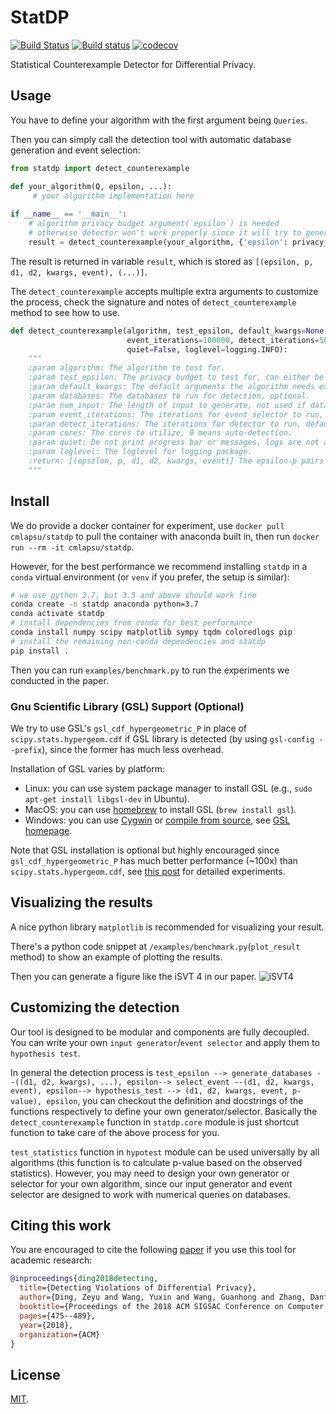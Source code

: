 # StatDP 
[![Build Status](https://travis-ci.com/yxwangcs/statdp.svg?branch=master)](https://travis-ci.com/yxwangcs/statdp) [![Build status](https://ci.appveyor.com/api/projects/status/d2q47f1j8hil5ka9?svg=true)](https://ci.appveyor.com/project/yxwangcs/statdp/branch/master)  [![codecov](https://codecov.io/gh/yxwangcs/statdp/branch/master/graph/badge.svg)](https://codecov.io/gh/yxwangcs/statdp)

Statistical Counterexample Detector for Differential Privacy.

## Usage
You have to define your algorithm with the first argument being `Queries`.

Then you can simply call the detection tool with automatic database generation and event selection:
```python
from statdp import detect_counterexample

def your_algorithm(Q, epsilon, ...):
     # your algorithm implementation here
 
if __name__ == '__main__':
    # algorithm privacy budget argument(`epsilon`) is needed
    # otherwise detector won't work properly since it will try to generate a privacy budget
    result = detect_counterexample(your_algorithm, {'epsilon': privacy_budget}, test_epsilon)
```

The result is returned in variable `result`, which is stored as `[(epsilon, p, d1, d2, kwargs, event), (...)]`. 

The `detect_counterexample` accepts multiple extra arguments to customize the process, check the signature and notes of `detect_counterexample` method to see how to use.

```python
def detect_counterexample(algorithm, test_epsilon, default_kwargs=None, databases=None, num_input=(5, 10),
                          event_iterations=100000, detect_iterations=500000, cores=0,
                          quiet=False, loglevel=logging.INFO):
    """
    :param algorithm: The algorithm to test for.
    :param test_epsilon: The privacy budget to test for, can either be a number or a tuple/list.
    :param default_kwargs: The default arguments the algorithm needs except the first Queries argument.
    :param databases: The databases to run for detection, optional.
    :param num_input: The length of input to generate, not used if database param is specified.
    :param event_iterations: The iterations for event selector to run, default is 100000.
    :param detect_iterations: The iterations for detector to run, default is 500000.
    :param cores: The cores to utilize, 0 means auto-detection.
    :param quiet: Do not print progress bar or messages, logs are not affected, default is False.
    :param loglevel: The loglevel for logging package.
    :return: [(epsilon, p, d1, d2, kwargs, event)] The epsilon-p pairs along with databases/arguments/selected event.
    """
```

## Install
We do provide a docker container for experiment, use `docker pull cmlapsu/statdp` to pull the container with anaconda built in, then run `docker run --rm -it cmlapsu/statdp`. 

However, for the best performance we recommend installing `statdp` in a `conda` virtual environment (or `venv` if you prefer, the setup is similar):

```bash
# we use python 3.7, but 3.5 and above should work fine
conda create -n statdp anaconda python=3.7
conda activate statdp
# install dependencies from conda for best performance
conda install numpy scipy matplotlib sympy tqdm coloredlogs pip
# install the remaining non-conda dependencies and statdp 
pip install .
```
Then you can run `examples/benchmark.py` to run the experiments we conducted in the paper.

### Gnu Scientific Library (GSL) Support (Optional)
We try to use GSL's `gsl_cdf_hypergeometric_P` in place of `scipy.stats.hypergeom.cdf` if GSL library is detected (by using `gsl-config --prefix`), since the former has much less overhead.

Installation of GSL varies by platform:

* Linux: you can use system package manager to install GSL (e.g., `sudo apt-get install libgsl-dev` in Ubuntu).
* MacOS: you can use [homebrew](https://brew.sh/) to install GSL (`brew install gsl`).
* Windows: you can use [Cygwin](https://www.cygwin.com/) or [compile from source](https://www.gnu.org/software/gsl/extras/native_win_builds.html), see [GSL homepage](https://www.gnu.org/software/gsl/#downloading).

Note that GSL installation is optional but highly encouraged since `gsl_cdf_hypergeometric_P` has much better performance (~100x) than `scipy.stats.hypergeom.cdf`, see [this post](https://stackoverflow.com/a/42832257/5148356) for detailed experiments.

## Visualizing the results
A nice python library `matplotlib` is recommended for visualizing your result. 

There's a python code snippet at `/examples/benchmark.py`(`plot_result` method) to show an example of plotting the results.

Then you can generate a figure like the iSVT 4 in our paper.
![iSVT4](https://raw.githubusercontent.com/yxwangcs/StatDP/master/examples/iSVT4.svg?sanitize=true)

## Customizing the detection
Our tool is designed to be modular and components are fully decoupled. You can write your own `input generator`/`event selector` and apply them to `hypothesis test`.

In general the detection process is `test_epsilon --> generate_databases --((d1, d2, kwargs), ...), epsilon--> select_event --(d1, d2, kwargs, event), epsilon--> hypothesis_test --> (d1, d2, kwargs, event, p-value), epsilon`, you can checkout the definition and docstrings of the functions respectively to define your own generator/selector. Basically the `detect_counterexample` function in `statdp.core` module is just shortcut function to take care of the above process for you.

`test_statistics` function in `hypotest` module can be used universally by all algorithms (this function is to calculate p-value based on the observed statistics). However, you may need to design your own generator or selector for your own algorithm, since our input generator and event selector are designed to work with numerical queries on databases.

## Citing this work

You are encouraged to cite the following [paper](https://arxiv.org/pdf/1805.10277.pdf) if you use this tool for academic research:

```bibtex
@inproceedings{ding2018detecting,
  title={Detecting Violations of Differential Privacy},
  author={Ding, Zeyu and Wang, Yuxin and Wang, Guanhong and Zhang, Danfeng and Kifer, Daniel},
  booktitle={Proceedings of the 2018 ACM SIGSAC Conference on Computer and Communications Security},
  pages={475--489},
  year={2018},
  organization={ACM}
}
```

## License
[MIT](https://github.com/yxwangcs/statdp/blob/master/LICENSE).
